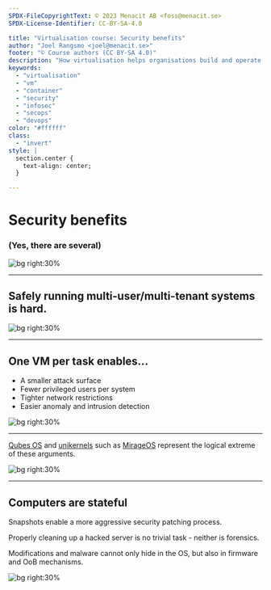 ```yaml
---
SPDX-FileCopyrightText: © 2023 Menacit AB <foss@menacit.se>
SPDX-License-Identifier: CC-BY-SA-4.0

title: "Virtualisation course: Security benefits"
author: "Joel Rangsmo <joel@menacit.se>"
footer: "© Course authors (CC BY-SA 4.0)"
description: "How virtualisation helps organisations build and operate more secure systems"
keywords:
  - "virtualisation"
  - "vm"
  - "container"
  - "security"
  - "infosec"
  - "secops"
  - "devops"
color: "#ffffff"
class:
  - "invert"
style: |
  section.center {
    text-align: center;
  }

---
```

<!-- _footer: "%ATTRIBUTION_PREFIX% Tim Green (CC BY 2.0)" -->
# Security benefits
### (Yes, there are several)

![bg right:30%](images/06-moss_face.jpg)

---
<!-- _footer: "%ATTRIBUTION_PREFIX% Kuhnmi (CC BY 2.0)" -->
## Safely running multi-user/multi-tenant systems is hard.

![bg right:30%](images/06-birds.jpg)

<!--
- One of the initial motivations for using virtualisation.

- Most companies don't fully trust all their employees: even fewer their competition. Multi-tenancy
is an important use-case to save money but hard to do in commodity general purpose OSes.

- Simpler to just use VMs per customer/user/applications.

Segue: Besides keeping things simple, limiting what the job for a host is has other benefits.
-->

---
<!-- _footer: "%ATTRIBUTION_PREFIX% Austin Design (CC BY-SA 2.0)" -->
## One VM per task enables...
- A smaller attack surface
- Fewer privileged users per system
- Tighter network restrictions
- Easier anomaly and intrusion detection

![bg right:30%](images/06-tower.jpg)

<!--
- From a infosec perspective, we want a small attack surface. Less services means less code means
less risk for security vulnerabilities.

- Perhaps not everyone in the IT staff needs to be root on every system? Still often the case, but
for security sensitive organisations this is now an option.

- Systems that perform a limited set of tasks are easier to restrict and monitor, lot's of noise
otherwise.

Segue: Some people have taken this reasoning to heart and very far.
-->

---
<!-- _footer: "%ATTRIBUTION_PREFIX% Freestocks.org (CC0 1.0)" -->
[Qubes OS](https://www.qubes-os.org/) and [unikernels](https://en.wikipedia.org/wiki/Unikernel)
such as [MirageOS](https://mirageos.org/) represent the logical extreme of these arguments.

![bg right:30%](images/06-christmas_sweater.jpg)

<!--
- Qubes OS runs everything in VMs: there is no reason why your personal web browsing should be able
to compromise your work for customer X. We'll talk more about Qubes later in the course.

- Unikernels (or library OSes) builds a runtime environment which bundles an application and only
enough OS to get things running. Great to minimize attack surface and keep things performant, low
overhead for kernel context switching.

- Wouldn't be reasonable if it wasn't for the predictable runtime environment that virtualisation
provides.
-->

---
<!-- _footer: "%ATTRIBUTION_PREFIX% Wolfgang Stief (CC0 1.0)" -->
## Computers are stateful
Snapshots enable a more aggressive security patching process.
  
Properly cleaning up a hacked server is no trivial task - neither is forensics.  
  
Modifications and malware cannot only hide in the OS, but also in firmware and OoB mechanisms.

![bg right:30%](images/06-computer.jpg)

<!--
- Being able to utilise snapshots to aggressively change systems (such as apply updates) has many
security benefits as well.

- Snapshots provide a known good state: extremely helpful if a system is hacked. Can also be used
to dif in order to find what the hacker did.

- Physical computers store a lot of state that can be changed and persisted even after an OS is
reinstalled (or even if the disk is physically destroyed.

- Also relevant for multi-tenancy: how had and who will have access to the server after you?

- The server HW industry has started to make changes, but VMs are far supreme in this case.
-->
